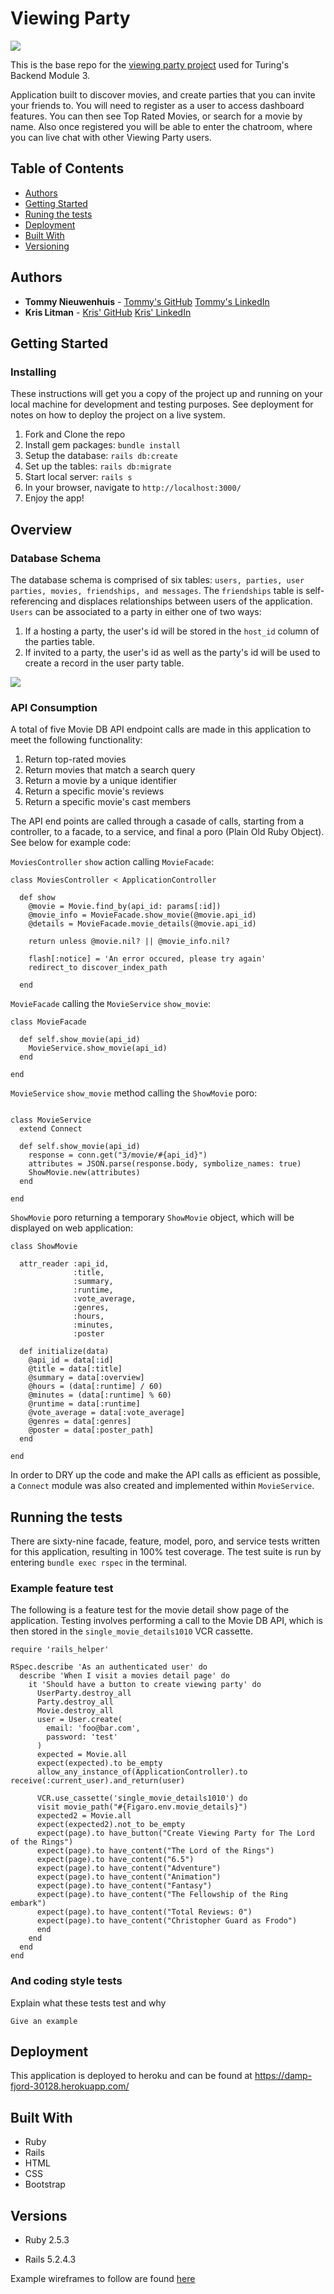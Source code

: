# Viewing Party

![](assets/README-38813473.png)

This is the base repo for the [viewing party project](https://backend.turing.io/module3/projects/viewing_party) used for Turing's Backend Module 3.

Application built to discover movies, and create parties that you can invite your friends to. You will need to register as a user to access dashboard features. You can then see Top Rated Movies, or search for a movie by name. Also once registered you will be able to enter the chatroom, where you can live chat with other Viewing Party users.


## Table of Contents

  - [Authors](#authors)
  - [Getting Started](#getting-started)
  - [Runing the tests](#running-the-tests)
  - [Deployment](#deployment)
  - [Built With](#built-with)
  - [Versioning](#versioning)

## Authors

  - **Tommy Nieuwenhuis** -
    [Tommy's GitHub](https://github.com/tsnieuwen)
    [Tommy's LinkedIn](https://www.linkedin.com/in/thomasnieuwenhuis/)
  - **Kris Litman** -
    [Kris' GitHub](https://github.com/krislitman)
    [Kris' LinkedIn](https://www.linkedin.com/in/kris-litman-7095351a4/)

## Getting Started

### Installing

These instructions will get you a copy of the project up and running on
your local machine for development and testing purposes. See deployment
for notes on how to deploy the project on a live system.

1. Fork and Clone the repo
2. Install gem packages: `bundle install`
3. Setup the database: `rails db:create`
4. Set up the tables: `rails db:migrate`
5. Start local server: `rails s`
6. In your browser, navigate to `http://localhost:3000/`
7. Enjoy the app!

## Overview

### Database Schema

The database schema is comprised of six tables: `users, parties, user parties, movies, friendships, and messages`. The `friendships` table is self-referencing and displaces relationships between users of the application. `Users` can be associated to a party in either one of two ways:

1. If a hosting a party, the user's id will be stored in the `host_id` column of the parties table.
2. If invited to a party, the user's id as well as the party's id will be used to create a record in the user party table.

![](assets/README-e1bee089.png)

### API Consumption
A total of five Movie DB API endpoint calls are made in this application to meet the following functionality:
1. Return top-rated movies
2. Return movies that match a search query
3. Return a movie by a unique identifier
4. Return a specific movie's reviews
5. Return a specific movie's cast members

The API end points are called through a casade of calls, starting from a controller, to a facade, to a service, and final a poro (Plain Old Ruby Object). See below for example code:

`MoviesController` `show` action calling `MovieFacade`:


```
class MoviesController < ApplicationController

  def show
    @movie = Movie.find_by(api_id: params[:id])
    @movie_info = MovieFacade.show_movie(@movie.api_id)
    @details = MovieFacade.movie_details(@movie.api_id)

    return unless @movie.nil? || @movie_info.nil?

    flash[:notice] = 'An error occured, please try again'
    redirect_to discover_index_path

  end
```

`MovieFacade` calling the `MovieService` `show_movie`:
```
class MovieFacade

  def self.show_movie(api_id)
    MovieService.show_movie(api_id)
  end

end
```
`MovieService` `show_movie` method calling the `ShowMovie` poro:
```

class MovieService
  extend Connect

  def self.show_movie(api_id)
    response = conn.get("3/movie/#{api_id}")
    attributes = JSON.parse(response.body, symbolize_names: true)
    ShowMovie.new(attributes)
  end

end
```

`ShowMovie` poro returning a temporary `ShowMovie` object, which will be displayed on web application:
```
class ShowMovie

  attr_reader :api_id,
              :title,
              :summary,
              :runtime,
              :vote_average,
              :genres,
              :hours,
              :minutes,
              :poster

  def initialize(data)
    @api_id = data[:id]
    @title = data[:title]
    @summary = data[:overview]
    @hours = (data[:runtime] / 60)
    @minutes = (data[:runtime] % 60)
    @runtime = data[:runtime]
    @vote_average = data[:vote_average]
    @genres = data[:genres]
    @poster = data[:poster_path]
  end

end
```

In order to DRY up the code and make the API calls as efficient as possible, a `Connect` module was also created and implemented within `MovieService`.

## Running the tests

There are sixty-nine facade, feature, model, poro, and service tests written for this application, resulting in 100% test coverage. The test suite is run by entering `bundle exec rspec` in the terminal.

### Example feature test
The following is a feature test for the movie detail show page of the application. Testing involves performing a call to the Movie DB API, which is then stored in the `single_movie_details1010` VCR cassette.
```
require 'rails_helper'

RSpec.describe 'As an authenticated user' do
  describe 'When I visit a movies detail page' do
    it 'Should have a button to create viewing party' do
      UserParty.destroy_all
      Party.destroy_all
      Movie.destroy_all
      user = User.create(
        email: 'foo@bar.com',
        password: 'test'
      )
      expected = Movie.all
      expect(expected).to be_empty
      allow_any_instance_of(ApplicationController).to receive(:current_user).and_return(user)

      VCR.use_cassette('single_movie_details1010') do
      visit movie_path("#{Figaro.env.movie_details}")
      expected2 = Movie.all
      expect(expected2).not_to be_empty
      expect(page).to have_button("Create Viewing Party for The Lord of the Rings")
      expect(page).to have_content("The Lord of the Rings")
      expect(page).to have_content("6.5")
      expect(page).to have_content("Adventure")
      expect(page).to have_content("Animation")
      expect(page).to have_content("Fantasy")
      expect(page).to have_content("The Fellowship of the Ring embark")
      expect(page).to have_content("Total Reviews: 0")
      expect(page).to have_content("Christopher Guard as Frodo")
      end
    end
  end
end
```


### And coding style tests

Explain what these tests test and why

    Give an example

## Deployment

This application is deployed to heroku and can be found at https://damp-fjord-30128.herokuapp.com/

## Built With

- Ruby
- Rails
- HTML
- CSS
- Bootstrap

## Versions

- Ruby 2.5.3

- Rails 5.2.4.3

Example wireframes to follow are found [here](https://backend.turing.io/module3/projects/viewing_party/wireframes)
